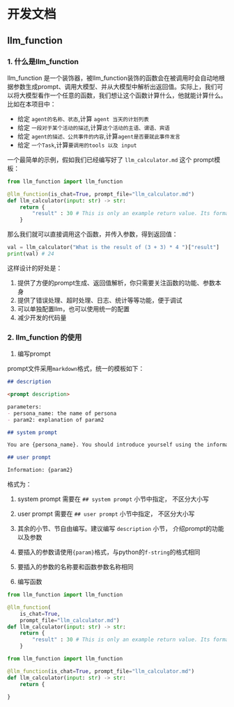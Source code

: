 # 开发文档

## llm_function

### 1. 什么是llm_function

llm_function 是一个装饰器，被llm_function装饰的函数会在被调用时会自动地根据参数生成prompt、调用大模型、并从大模型中解析出返回值。实际上，我们可以将大模型看作一个任意的函数，我们想让这个函数计算什么，他就能计算什么。比如在本项目中：

- 给定 `agent的名称、状态`,计算 `agent 当天的计划列表`
- 给定 `一段对于某个活动的描述`,计算`这个活动的主语、谓语、宾语`
- 给定 `agent的描述、公共事件的内容`,计算`agent是否要就此事件发言`
- 给定 `一个Task`,计算`要调用的tools 以及 input`

一个最简单的示例，假如我们已经编写好了 `llm_calculator.md` 这个 prompt模板：
```python
from llm_function import llm_function

@llm_function(is_chat=True, prompt_file="llm_calculator.md")
def llm_calculator(input: str) -> str:
    return {
        "result" : 30 # This is only an example return value. Its format matters, but its content does not.
    }
```

那么我们就可以直接调用这个函数，并传入参数，得到返回值：
```python
val = llm_calculator("What is the result of (3 + 3) * 4 ")["result"]
print(val) # 24
```

这样设计的好处是：

1. 提供了方便的prompt生成、返回值解析，你只需要关注函数的功能、参数本身
2. 提供了错误处理、超时处理、日志、统计等等功能，便于调试
3. 可以单独配置llm，也可以使用统一的配置
4. 减少开发的代码量

### 2. llm_function 的使用

1. 编写prompt

prompt文件采用`markdown`格式，统一的模板如下：

```md
## description

<prompt description>

parameters:
- persona_name: the name of persona
- param2: explanation of param2

## system prompt

You are {persona_name}. You should introduce yourself using the information given by the user.

## user prompt

Information: {param2}
```

格式为：
1. system prompt 需要在 `## system prompt` 小节中指定， 不区分大小写
2. user prompt 需要在 `## user prompt` 小节中指定， 不区分大小写
3. 其余的小节、节自由编写。建议编写 `description` 小节， 介绍prompt的功能以及参数
4. 要插入的参数请使用`{param}`格式，与python的`f-string`的格式相同
5. 要插入的参数的名称要和函数参数名称相同

2. 编写函数

```python
from llm_function import llm_function

@llm_function(
    is_chat=True, 
    prompt_file="llm_calculator.md")
def llm_calculator(input: str) -> str:
    return {
        "result" : 30 # This is only an example return value. Its format matters, but its content does not.
    }
```

```python
from llm_function import llm_function

@llm_function(is_chat=True, prompt_file="llm_calculator.md")
def llm_calculator(input: str) -> str:
    return {
    
}


